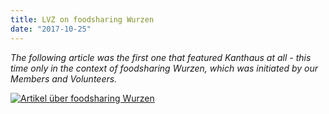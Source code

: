 ```yaml
---
title: LVZ on foodsharing Wurzen
date: "2017-10-25"
---
```

*The following article was the first one that featured Kanthaus at all - this time only in the context of foodsharing Wurzen, which was initiated by our Members and Volunteers.*

[![Artikel über foodsharing Wurzen](/pics/fsWurzenArticle.jpg)](/pics/fsWurzenArticle.jpg)

